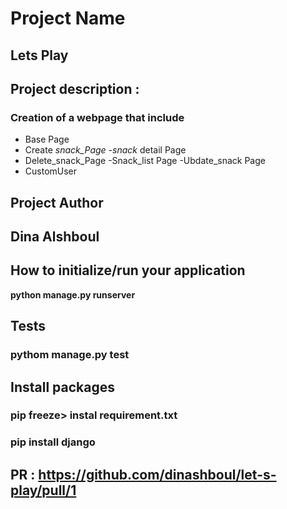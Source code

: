 # Project Name

## Lets Play

## Project description :

### Creation of a webpage that include
 - Base Page
- Create _snack_Page
-snack_ detail Page
- Delete_snack_Page
-Snack_list Page
-Ubdate_snack Page 
- CustomUser

## Project Author

## Dina Alshboul

## How to initialize/run your application

**python manage.py runserver**

## Tests

### pythom manage.py test

## Install packages
### pip freeze> instal requirement.txt
### pip install django

## PR : https://github.com/dinashboul/let-s-play/pull/1